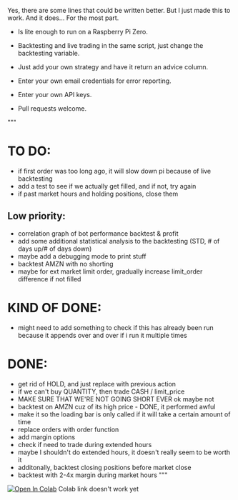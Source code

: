 Yes, there are some lines that could be written better. But I just made this to work. And it does... For the most part.

- Is lite enough to run on a Raspberry Pi Zero.

- Backtesting and live trading in the same script, just change the backtesting variable.

- Just add your own strategy and have it return an advice column.

- Enter your own email credentials for error reporting.

- Enter your own API keys.

- Pull requests welcome.

"""
# TO DO:
- if first order was too long ago, it will slow down pi because of live backtesting
- add a test to see if we actually get filled, and if not, try again
- if past market hours and holding positions, close them

## Low priority:
- correlation graph of bot performance backtest & profit
- add some additional statistical analysis to the backtesting (STD, # of days up/# of days down)
- maybe add a debugging mode to print stuff
- backtest AMZN with no shorting
- maybe for ext market limit order, gradually increase limit_order difference if not filled
 
# KIND OF DONE:
- might need to add something to check if this has already been run because it appends over and over if i run it multiple times
 
# DONE:
- get rid of HOLD, and just replace with previous action
- if we can't buy QUANTITY, then trade CASH / limit_price
- MAKE SURE THAT WE'RE NOT GOING SHORT EVER ok maybe not
- backtest on AMZN cuz of its high price - DONE, it performed awful
- make it so the loading bar is only called if it will take a certain amount of time
- replace orders with order function
- add margin options
- check if need to trade during extended hours
- maybe I shouldn't do extended hours, it doesn't really seem to be worth it
- additonally, backtest closing positions before market close
- backtest with 2-4x margin during market hours
"""

[![Open In Colab](https://colab.research.google.com/assets/colab-badge.svg)]()
Colab link doesn't work yet
